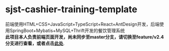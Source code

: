 # sjst-cashier-training-template
前端使用HTML+CSS+JavaScript+TypeScript+React+AntDesign开发，后端使用SpringBoot+Mybatis+MySQL+Thrift开发的餐饮管理系统<br><Strong>此项目本人负责前端页面开发，尚未同步至master分支，请切换至feature/v2.4分支进行查看，或者点击[此处](https://github.com/Kiraaaaaaa/sjst-cashier-training-template/tree/feature/v2.4/ui)</Strong>.
